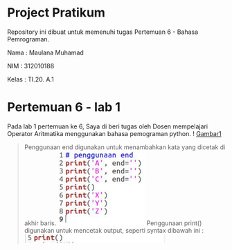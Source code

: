 # Project Pratikum
Repository ini dibuat untuk memenuhi tugas Pertemuan 6 - Bahasa Pemrograman.

Nama    : Maulana Muhamad

NIM     : 312010188

Kelas   : TI.20. A.1

# Pertemuan 6 - lab 1
Pada lab 1 pertemuan ke 6, Saya di beri tugas oleh Dosen  mempelajari Operator Aritmatika menggunakan bahasa pemograman python. 
! [Gambar1](pict/gambar.PNG)
 >Penggunaan end digunakan untuk menambahkan kata yang dicetak di akhir baris.
![Gambar2](pict/gambar1.PNG)
 >Penggunaan print() digunakan untuk mencetak output, seperti syntax dibawah ini :
![Gambar3](pict/gambar2.PNG)
